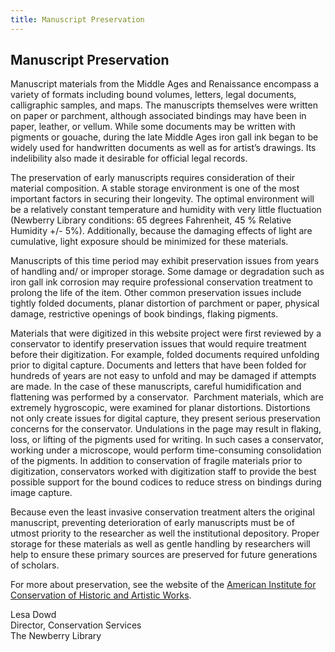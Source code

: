 ```yaml
---
title: Manuscript Preservation
---
```


## Manuscript Preservation

Manuscript materials from the Middle Ages and Renaissance encompass a variety of formats including bound volumes, letters, legal documents, calligraphic samples, and maps. The manuscripts themselves were written on paper or parchment, although associated bindings may have been in paper, leather, or vellum. While some documents may be written with pigments or gouache, during the late Middle Ages iron gall ink began to be widely used for handwritten documents as well as for artist’s drawings. Its indelibility also made it desirable for official legal records.

The preservation of early manuscripts requires consideration of their material composition. A stable storage environment is one of the most important factors in securing their longevity. The optimal environment will be a relatively constant temperature and humidity with very little fluctuation (Newberry Library conditions: 65 degrees Fahrenheit, 45 % Relative Humidity +/- 5%). Additionally, because the damaging effects of light are cumulative, light exposure should be minimized for these materials.

Manuscripts of this time period may exhibit preservation issues from years of handling and/ or improper storage. Some damage or degradation such as iron gall ink corrosion may require professional conservation treatment to prolong the life of the item. Other common preservation issues include tightly folded documents, planar distortion of parchment or paper, physical damage, restrictive openings of book bindings, flaking pigments.

Materials that were digitized in this website project were first reviewed by a conservator to identify preservation issues that would require treatment before their digitization. For example, folded documents required unfolding prior to digital capture. Documents and letters that have been folded for hundreds of years are not easy to unfold and may be damaged if attempts are made. In the case of these manuscripts, careful humidification and flattening was performed by a conservator.  Parchment materials, which are extremely hygroscopic, were examined for planar distortions. Distortions not only create issues for digital capture, they present serious preservation concerns for the conservator. Undulations in the page may result in flaking, loss, or lifting of the pigments used for writing. In such cases a conservator, working under a microscope, would perform time-consuming consolidation of the pigments. In addition to conservation of fragile materials prior to digitization, conservators worked with digitization staff to provide the best possible support for the bound codices to reduce stress on bindings during image capture.

Because even the least invasive conservation treatment alters the original manuscript, preventing deterioration of early manuscripts must be of utmost priority to the researcher as well the institutional depository. Proper storage for these materials as well as gentle handling by researchers will help to ensure these primary sources are preserved for future generations of scholars.

For more about preservation, see the website of the [American Institute for Conservation of Historic and Artistic Works](http://www.conservation-us.org/).

Lesa Dowd<br />
Director, Conservation Services<br />
The Newberry Library